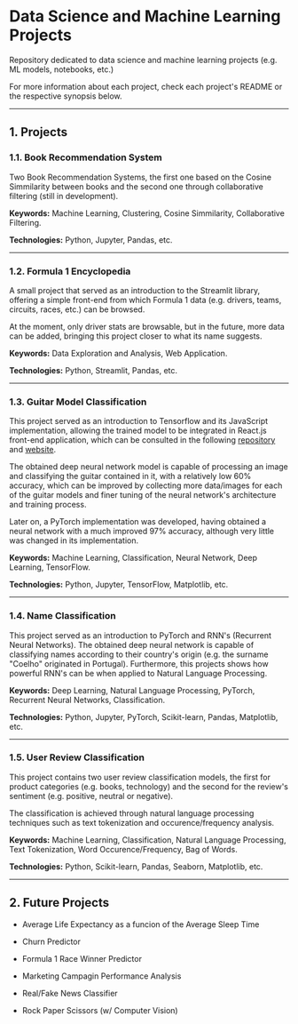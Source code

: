 # Data Science and Machine Learning Projects

Repository dedicated to data science and machine learning projects (e.g. ML models, notebooks, etc.)

For more information about each project, check each project's README or the respective synopsis below.

---

## 1. Projects

### 1.1. Book Recommendation System

Two Book Recommendation Systems, the first one based on the Cosine Simmilarity between books and the second one through collaborative filtering (still in development).

**Keywords:** Machine Learning, Clustering, Cosine Simmilarity, Collaborative Filtering.

**Technologies:** Python, Jupyter, Pandas, etc.

---

### 1.2. Formula 1 Encyclopedia

A small project that served as an introduction to the Streamlit library, offering a simple front-end from which Formula 1 data (e.g. drivers, teams, circuits, races, etc.) can be browsed.

At the moment, only driver stats are browsable, but in the future, more data can be added, bringing this project closer to what its name suggests.

**Keywords:** Data Exploration and Analysis, Web Application.

**Technologies:** Python, Streamlit, Pandas, etc.

---

### 1.3. Guitar Model Classification

This project served as an introduction to Tensorflow and its JavaScript implementation, allowing the trained model to be integrated in React.js front-end application, which can be consulted in the following [repository](https://github.com/eduardocsilva/guitar-classification-tensorflow) and [website](https://eduardocsilva.github.io/guitar-classification-tensorflow).

The obtained deep neural network model is capable of processing an image and classifying the guitar contained in it, with a relatively low 60% accuracy, which can be improved by collecting more data/images for each of the guitar models and finer tuning of the neural network's architecture and training process.

Later on, a PyTorch implementation was developed, having obtained a neural network with a much improved 97% accuracy, although very little was changed in its implementation.

**Keywords:** Machine Learning, Classification, Neural Network, Deep Learning, TensorFlow.

**Technologies:** Python, Jupyter, TensorFlow, Matplotlib, etc.

---

### 1.4. Name Classification

This project served as an introduction to PyTorch and RNN's (Recurrent Neural Networks). The obtained deep neural network is capable of classifying names according to their country's origin (e.g. the surname "Coelho" originated in Portugal). Furthermore, this projects shows how powerful RNN's can be when applied to Natural Language Processing.

**Keywords:** Deep Learning, Natural Language Processing, PyTorch, Recurrent Neural Networks, Classification.

**Technologies:** Python, Jupyter, PyTorch, Scikit-learn, Pandas, Matplotlib, etc.

---

### 1.5. User Review Classification

This project contains two user review classification models, the first for product categories (e.g. books, technology) and the second for the review's sentiment (e.g. positive, neutral or negative).

The classification is achieved through natural language processing techniques such as text tokenization and occurence/frequency analysis.

**Keywords:** Machine Learning, Classification, Natural Language Processing, Text Tokenization, Word Occurence/Frequency, Bag of Words.

**Technologies:** Python, Scikit-learn, Pandas, Seaborn, Matplotlib, etc.

---

## 2. Future Projects

- Average Life Expectancy as a funcion of the Average Sleep Time

* Churn Predictor

- Formula 1 Race Winner Predictor

* Marketing Campagin Performance Analysis

- Real/Fake News Classifier

* Rock Paper Scissors (w/ Computer Vision)
